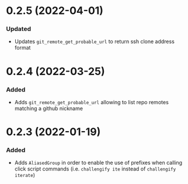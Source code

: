 
# 0.2.5 (2022-04-01)

### Updated

- Updates `git_remote_get_probable_url` to return ssh clone address format

# 0.2.4 (2022-03-25)

### Added

- Adds `git_remote_get_probable_url` allowing to list repo remotes matching a github nickname

# 0.2.3 (2022-01-19)

### Added

- Adds `AliasedGroup` in order to enable the use of prefixes when calling click script commands (i.e. `challengify ite` instead of `challengify iterate`)
